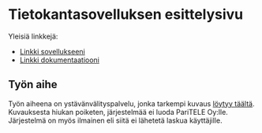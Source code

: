 # Tietokantasovelluksen esittelysivu

Yleisiä linkkejä:

* [Linkki sovellukseeni](http://susisusi.users.cs.helsinki.fi/tsoha2015/)
* [Linkki dokumentaatiooni](https://github.com/SusiSusi/Tsoha-Bootstrap/blob/master/doc/dokumentaatio.pdf)

## Työn aihe

Työn aiheena on ystävänvälityspalvelu, jonka tarkempi kuvaus [löytyy täältä](http://advancedkittenry.github.io/suunnittelu_ja_tyoymparisto/aiheet/Ystavanvalityspalvelu.html). 
Kuvauksesta hiukan poiketen, järjestelmää ei luoda PariTELE Oy:lle. Järjestelmä on myös ilmainen eli siitä ei lähetetä laskua käyttäjille.
